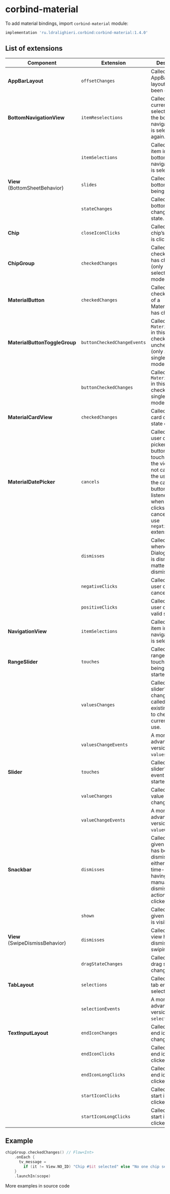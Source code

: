 ﻿
# corbind-material

To add material bindings, import `corbind-material` module:

```groovy
implementation 'ru.ldralighieri.corbind:corbind-material:1.4.0'
```

## List of extensions

Component | Extension | Description
--|---|--
**AppBarLayout** | `offsetChanges` | Called when the AppBarLayout's layout offset has been changed
**BottomNavigationView** | `itemReselections` | Called when the currently selected item in the bottom navigation menu is selected again.
                         | `itemSelections`| Called when an item in the bottom navigation menu is selected.
**View**<br>(BottomSheetBehavior) | `slides` | Called when the bottom sheet is being dragged.
                                  | `stateChanges` | Called when the bottom sheet changes its state.
**Chip** | `closeIconClicks` | Called when the chip’s close icon is clicked.
**ChipGroup** | `checkedChanges` | Called when the checked chip has changed (only in single selection mode).
**MaterialButton** | `checkedChanges` | Called when the checked state of a MaterialButton has changed.
**MaterialButtonToggleGroup** | `buttonCheckedChangeEvents` | Called when a `MaterialButton` in this group is checked or unchecked (only *not* in single selection mode).
                              | `buttonCheckedChanges` | Called when a `MaterialButton` in this group is checked (only in single selection mode).
**MaterialCardView** | `checkedChanges` | Called when the card checked state changes.
**MaterialDatePicker** | `cancels` | Called when the user cancels the picker via back button or a touch outside the view. It is not called when the user clicks the cancel button. To add a listener for use when the user clicks the cancel button, use `negativeClicks` extension.
                       | `dismisses` | Called whenever the DialogFragment is dismissed, no matter how it is dismissed.
                       | `negativeClicks` | Called when the user clicks the cancel button.
                       | `positiveClicks` | Called when the user confirms a valid selection.
**NavigationView** | `itemSelections` | Called when an item in the navigation menu is selected.
**RangeSlider** | `touches` | Called when a range slider's touch event is being started/stopped.
                | `valuesChanges` | Called a range slider's value is changed. This is called for all existing values to check all the current values use.
                | `valuesChangeEvents` | A more advanced version of the `valuesChanges`.
**Slider** | `touches` | Called when a slider's touch event is being started/stopped.
           | `valueChanges` | Called a slider's value is changed.
           | `valueChangeEvents` | A more advanced version of the `valueChanges`.
**Snackbar** | `dismisses` | Called when the given Snackbar has been dismissed, either through a time-out, having been manually dismissed, or an action being clicked.
             | `shown` | Called when the given Snackbar is visible.
**View**<br>(SwipeDismissBehavior) | `dismisses` | Called when view has been dismissed via swiping.
             | `dragStateChanges` | Called when the drag state has changed.
**TabLayout** | `selections` | Called when a tab enters the selected state.
              | `selectionEvents` | A more advanced version of the `selections`.
**TextInputLayout** | `endIconChanges` | Called when the end icon changes.
                    | `endIconClicks` | Called when the end icon is clicked.
                    | `endIconLongClicks` | Called when the end icon is long clicked.
                    | `startIconClicks` | Called when the start icon is clicked.
                    | `startIconLongClicks` | Called when the start icon is long clicked.


## Example

```kotlin
chipGroup.checkedChanges() // Flow<Int>
    .onEach {
      tv_message =
        if (it != View.NO_ID) "Chip #$it selected" else "No one сhip selected"
    }
    .launchIn(scope)
```

More examples in source code
